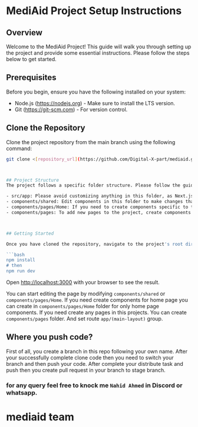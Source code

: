 # MediAid Project Setup Instructions

## Overview

Welcome to the MediAid Project! This guide will walk you through setting up the project and provide some essential instructions. Please follow the steps below to get started.

## Prerequisites

Before you begin, ensure you have the following installed on your system:
- Node.js (https://nodejs.org) - Make sure to install the LTS version.
- Git (https://git-scm.com) - For version control.

## Clone the Repository

Clone the project repository from the main branch using the following command:
```bash
git clone <[repository_url](https://github.com/Digital-X-part/mediaid.git)>



## Project Structure
The project follows a specific folder structure. Please follow the guidelines mentioned below to ensure smooth development.

- src/app: Please avoid customizing anything in this folder, as Next.js is sensitive to changes here. You can create new routes in this folder if needed.
- components/shared: Edit components in this folder to make changes that will be reflected across the application.
- components/pages/Home: If you need to create components specific to the Home page, create them in this folder.
- components/pages: To add new pages to the project, create components in this folder. Remember to set the routes within app/(main-layout) group.



## Getting Started

Once you have cloned the repository, navigate to the project's root directory and follow the steps below:

```bash
npm install
# then
npm run dev
```

Open [http://localhost:3000](http://localhost:3000) with your browser to see the result.

You can start editing the page by modifying `components/shared` or `components/pages/Home`. If you need create components for home page you can create in `components/pages/Home` folder for only home page components. If you need create any pages in this projects. You can create `components/pages` folder. And set route `app/(main-layout)` group.

## Where you push code? 
First of all, you create a branch in this repo following your own name. After your successfully complete clone code then you need to switch your branch and then push your code. After complete your distribute task and push then you create pull request in your branch to stage branch.

### for any query feel free to knock me `Nahid Ahmed` in Discord or whatsapp.
# mediaid team
